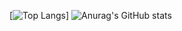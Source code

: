 [![Top Langs](https://github-readme-stats.vercel.app/api/top-langs/?username=DYPIXY&langs_count=14&count_private=true)]
![Anurag's GitHub stats](https://github-readme-stats.vercel.app/api?username=DYPIXY&count_private=true&show_icons=true&theme=radical)

